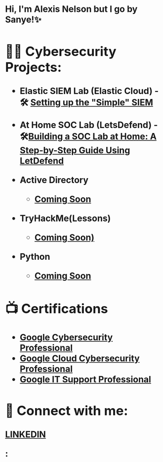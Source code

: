 <h1>Hi, I'm Alexis Nelson but I go by Sanye!✨ <br/><a >

<h2>👨‍💻 Cybersecurity Projects:</h2>

- <b> Elastic SIEM Lab (Elastic Cloud)</b>
-🛠️ [Setting up the "Simple" SIEM](https://github.com/sanyehk/ElasticSIEMLAB/tree/main)
- <b> At Home SOC Lab (LetsDefend)</b>
-🛠️[Building a SOC Lab at Home: A Step-by-Step Guide Using LetDefend](x) <b>
- <b>Active Directory</b>
  - [Coming Soon](x)
  
- <b>TryHackMe(Lessons)</b>
  - [Coming Soon)](x)
 
- <b>Python</b>
  - [Coming Soon](x)

<h2>📺 Certifications </h2>

- [Google Cybersecurity Professional](x)
- [Google Cloud Cybersecurity Professional](x)
- [Google IT Support Professional](x)



<h2> 🤳 Connect with me:</h2>

[LINKEDIN](https://www.linkedin.com/in/alexis-nelson-4b5440263/)

<!---
sanyehk/sanyehk is a ✨ special ✨ repository because its `README.md` (this file) appears on your GitHub profile.
You can click the Preview link to take a look at your changes.:

🎉 :tada: - Initial commit
🔥 :fire: - Removing code or files
✨ :sparkles: - Introducing new features
🐛 :bug: - Fixing a bug
🛠️ :hammer_and_wrench: - Refactoring code
🚀 :rocket: - Deploying to production
📝 :pencil: or :memo: - Updating documentation
🎨 :art: - Improving the format or structure of the code
🚧 :construction: - Work in progress
🔒 :lock: - Fixing security issues
🐧 :penguin: - Fixing something on Linux
🍎 :apple: - Fixing something on macOS
🏁 :checkered_flag: - Fixing something on Windows
✅ :white_check_mark: - Adding tests
🚑️ :ambulance: - Critical hotfix
♻️ :recycle: - Refactoring code
💄 :lipstick: - Updating the UI and style files
🔧 :wrench: - Changing configuration files
➕ :heavy_plus_sign: - Adding a dependency
➖ :heavy_minus_sign: - Removing a dependency
🗑️ :wastebasket: - Removing code or files
🚨 :rotating_light: - Fixing linter issues
💥 :boom: - Introducing breaking changes

--->:


